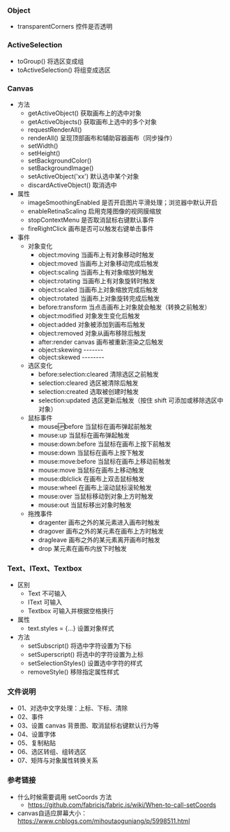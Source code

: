 ### Object
+ transparentCorners 控件是否透明

### ActiveSelection
+ toGroup() 将选区变成组
+ toActiveSelection() 将组变成选区

### Canvas
+ 方法
  + getActiveObject() 获取画布上的选中对象
  + getActiveObjects() 获取画布上选中的多个对象
  + requestRenderAll() 
  + renderAll() 呈现顶部画布和辅助容器画布（同步操作）
  + setWidth()
  + setHeight()
  + setBackgroundColor()
  + setBackgroundImage()
  + setActiveObject('xx') 默认选中某个对象
  + discardActiveObject() 取消选中
+ 属性
  + imageSmoothingEnabled 是否开启图片平滑处理；浏览器中默认开启
  + enableRetinaScaling 启用克隆图像的视网膜缩放
  + stopContextMenu 是否取消鼠标右键默认事件
  + fireRightClick 画布是否可以触发右键单击事件
+ 事件
  + 对象变化
    + object:moving 当画布上有对象移动时触发
    + object:moved 当画布上对象移动完成后触发
    + object:scaling 当画布上有对象缩放时触发
    + object:rotating 当画布上有对象旋转时触发
    + object:scaled 当画布上对象缩放完成后触发
    + object:rotated 当画布上对象旋转完成后触发
    + before:transform 当点击画布上对象就会触发（转换之前触发）
    + object:modified 对象发生变化后触发
    + object:added 对象被添加到画布后触发
    + object:removed 对象从画布移除后触发
    + after:render canvas 画布被重新渲染之后触发
    + object:skewing -------
    + object:skewed --------
  + 选区变化
    + before:selection:cleared 清除选区之前触发
    + selection:cleared 选区被清除后触发
    + selection:created 选取被创建时触发
    + selection:updated 选区更新后触发（按住 shift 可添加或移除选区中对象）
  + 鼠标事件
    + mouse:up:before 当鼠标在画布弹起前触发
    + mouse:up 当鼠标在画布弹起触发
    + mouse:down:before 当鼠标在画布上按下前触发
    + mouse:down 当鼠标在画布上按下触发
    + mouse:move:before 当鼠标在画布上移动前触发
    + mouse:move 当鼠标在画布上移动触发
    + mouse:dblclick 在画布上双击鼠标触发
    + mouse:wheel 在画布上滚动鼠标滚轮触发
    + mouse:over 当鼠标移动到对象上方时触发
    + mouse:out 当鼠标移出对象时触发
  + 拖拽事件
    + dragenter 画布之外的某元素进入画布时触发
    + dragover 画布之外的某元素在画布上方时触发
    + dragleave 画布之外的某元素离开画布时触发
    + drop 某元素在画布内放下时触发
  

### Text、IText、Textbox
+ 区别
  + Text 不可输入
  + IText 可输入
  + Textbox 可输入并根据空格换行
+ 属性
  + text.styles = {...} 设置对象样式  
+ 方法
  + setSubscript() 将选中字符设置为下标
  + setSuperscript() 将选中的字符设置为上标
  + setSelectionStyles() 设置选中字符的样式
  + removeStyle() 移除指定属性样式

### 文件说明
+ 01、对选中文字处理：上标、下标、清除
+ 02、事件
+ 03、设置 canvas 背景图、取消鼠标右键默认行为等
+ 04、设置字体
+ 05、复制粘贴
+ 06、选区转组、组转选区
+ 07、矩阵与对象属性转换关系

### 参考链接
+ 什么时候需要调用 setCoords 方法
  + https://github.com/fabricjs/fabric.js/wiki/When-to-call-setCoords
+ canvas自适应屏幕大小：https://www.cnblogs.com/mihoutaoguniang/p/5998511.html